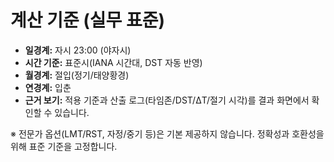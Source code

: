 
# 계산 기준 (실무 표준)
- **일경계:** 자시 23:00 (야자시)
- **시간 기준:** 표준시(IANA 시간대, DST 자동 반영)
- **월경계:** 절입(정기/태양황경)
- **연경계:** 입춘
- **근거 보기:** 적용 기준과 산출 로그(타임존/DST/ΔT/절기 시각)를 결과 화면에서 확인할 수 있습니다.

※ 전문가 옵션(LMT/RST, 자정/중기 등)은 기본 제공하지 않습니다. 정확성과 호환성을 위해 표준 기준을 고정합니다.
